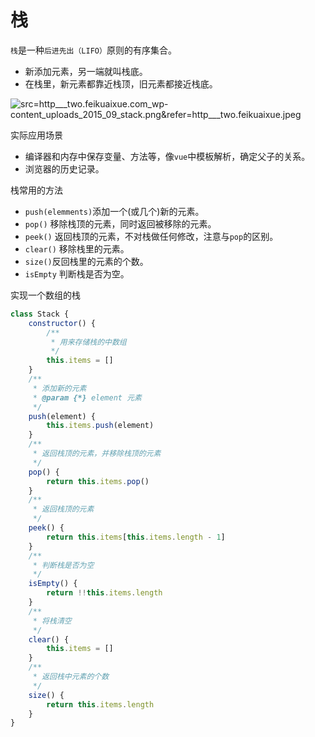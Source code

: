 # 栈

`栈`是一种`后进先出（LIFO）`原则的有序集合。

- 新添加元素，另一端就叫栈底。
- 在栈里，新元素都靠近栈顶，旧元素都接近栈底。

![src=http___two.feikuaixue.com_wp-content_uploads_2015_09_stack.png&refer=http___two.feikuaixue.jpeg](https://p3-juejin.byteimg.com/tos-cn-i-k3u1fbpfcp/0dc9df27dc66423ab6d0d4420cad0232~tplv-k3u1fbpfcp-watermark.image)

实际应用场景

- 编译器和内存中保存变量、方法等，像`vue`中模板解析，确定父子的关系。
- 浏览器的历史记录。

栈常用的方法

- `push(elemments)`添加一个(或几个)新的元素。
- `pop()` 移除栈顶的元素，同时返回被移除的元素。
- `peek()` 返回栈顶的元素，不对栈做任何修改，注意与`pop`的区别。
- `clear()` 移除栈里的元素。
- `size()`反回栈里的元素的个数。
- `isEmpty` 判断栈是否为空。

实现一个数组的栈

```js
class Stack {
    constructor() {
        /**
         * 用来存储栈的中数组
         */
        this.items = []
    }
    /**
     * 添加新的元素
     * @param {*} element 元素
     */
    push(element) {
        this.items.push(element)
    }
    /**
     * 返回栈顶的元素，并移除栈顶的元素
     */
    pop() {
        return this.items.pop()
    }
    /**
     * 返回栈顶的元素
     */
    peek() {
        return this.items[this.items.length - 1]
    }
    /**
     * 判断栈是否为空
     */
    isEmpty() {
        return !!this.items.length
    }
    /**
     * 将栈清空
     */
    clear() {
        this.items = []
    }
    /**
     * 返回栈中元素的个数
     */
    size() {
        return this.items.length
    }
}
```
